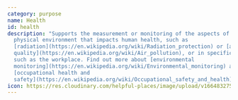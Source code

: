 ```yaml
---
category: purpose
name: Health
id: health
description: "Supports the measurement or monitoring of the aspects of the
  physical environment that impacts human health, such as
  [radiation](https://en.wikipedia.org/wiki/Radiation_protection) or [air
  quality](https://en.wikipedia.org/wiki/Air_pollution), or in specific contexts
  such as the workplace. Find out more about [environmental
  monitoring](https://en.wikipedia.org/wiki/Environmental_monitoring) and
  [occupational health and
  safety](https://en.wikipedia.org/wiki/Occupational_safety_and_health) "
icon: https://res.cloudinary.com/helpful-places/image/upload/v1664832759/dtpr-icons/purpose/health_fhsmie.svg
---
```


